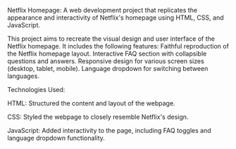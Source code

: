 Netflix Homepage:
A web development project that replicates the appearance and interactivity of Netflix's homepage using HTML, CSS, and JavaScript.

This project aims to recreate the visual design and user interface of the Netflix homepage. It includes the following features:
Faithful reproduction of the Netflix homepage layout.
Interactive FAQ section with collapsible questions and answers.
Responsive design for various screen sizes (desktop, tablet, mobile).
Language dropdown for switching between languages.

Technologies Used:

HTML: Structured the content and layout of the webpage.

CSS: Styled the webpage to closely resemble Netflix's design.

JavaScript: Added interactivity to the page, including FAQ toggles and language dropdown functionality.
